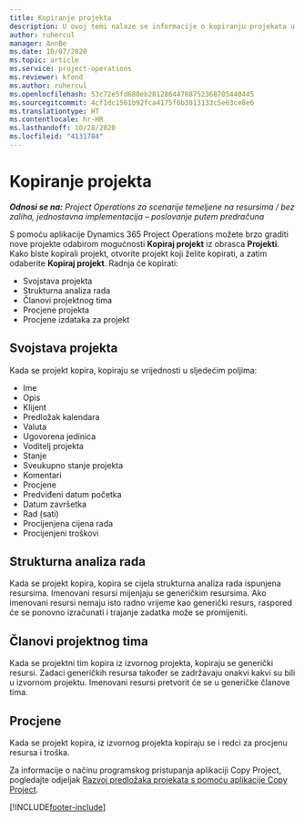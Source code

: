 ```yaml
---
title: Kopiranje projekta
description: U ovoj temi nalaze se informacije o kopiranju projekata u aplikaciji Dynamics 365 Project Operations.
author: ruhercul
manager: AnnBe
ms.date: 10/07/2020
ms.topic: article
ms.service: project-operations
ms.reviewer: kfend
ms.author: ruhercul
ms.openlocfilehash: 53c72e5fd680eb28128644788752368705440445
ms.sourcegitcommit: 4cf1dc1561b92fca4175f0b3813133c5e63ce8e6
ms.translationtype: HT
ms.contentlocale: hr-HR
ms.lasthandoff: 10/28/2020
ms.locfileid: "4131784"
---
```

# <a name="copy-a-project"></a>Kopiranje projekta

_**Odnosi se na:** Project Operations za scenarije temeljene na resursima / bez zaliha, jednostavna implementacija – poslovanje putem predračuna_

S pomoću aplikacije Dynamics 365 Project Operations možete brzo graditi nove projekte odabirom mogućnosti **Kopiraj projekt** iz obrasca **Projekti**. Kako biste kopirali projekt, otvorite projekt koji želite kopirati, a zatim odaberite **Kopiraj projekt**. Radnja će kopirati:

- Svojstava projekta
- Strukturna analiza rada
- Članovi projektnog tima
- Procjene projekta
- Procjene izdataka za projekt

## <a name="project-properties"></a>Svojstava projekta

Kada se projekt kopira, kopiraju se vrijednosti u sljedećim poljima:

- Ime
- Opis
- Klijent
- Predložak kalendara
- Valuta
- Ugovorena jedinica
- Voditelj projekta
- Stanje
- Sveukupno stanje projekta
- Komentari
- Procjene
- Predviđeni datum početka
- Datum završetka
- Rad (sati)
- Procijenjena cijena rada
- Procijenjeni troškovi

## <a name="work-breakdown-structure"></a>Strukturna analiza rada

Kada se projekt kopira, kopira se cijela strukturna analiza rada ispunjena resursima. Imenovani resursi mijenjaju se generičkim resursima. Ako imenovani resursi nemaju isto radno vrijeme kao generički resurs, raspored će se ponovno izračunati i trajanje zadatka može se promijeniti.

## <a name="project-team-members"></a>Članovi projektnog tima

Kada se projektni tim kopira iz izvornog projekta, kopiraju se generički resursi. Zadaci generičkih resursa također se zadržavaju onakvi kakvi su bili u izvornom projektu. Imenovani resursi pretvorit će se u generičke članove tima.

## <a name="estimates"></a>Procjene

Kada se projekt kopira, iz izvornog projekta kopiraju se i redci za procjenu resursa i troška. 

Za informacije o načinu programskog pristupanja aplikaciji Copy Project, pogledajte odjeljak [Razvoj predložaka projekata s pomoću aplikacije Copy Project](dev-copy-project.md).


[!INCLUDE[footer-include](../includes/footer-banner.md)]
